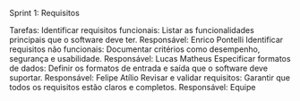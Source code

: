 Sprint 1: Requisitos

Tarefas:
Identificar requisitos funcionais: Listar as funcionalidades principais que o software deve ter.
Responsável: Enrico Pontelli
Identificar requisitos não funcionais: Documentar critérios como desempenho, segurança e usabilidade.
Responsável: Lucas Matheus
Especificar formatos de dados: Definir os formatos de entrada e saída que o software deve suportar.
Responsável: Felipe Atílio
Revisar e validar requisitos: Garantir que todos os requisitos estão claros e completos.
Responsável: Equipe
